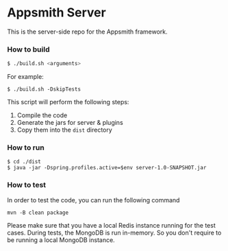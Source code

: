 # Appsmith Server

This is the server-side repo for the Appsmith framework.

### How to build 
```bash
$ ./build.sh <arguments>
```

For example:
```$bash
$ ./build.sh -DskipTests
```

This script will perform the following steps:
1. Compile the code
2. Generate the jars for server & plugins
3. Copy them into the `dist` directory

### How to run
```
$ cd ./dist
$ java -jar -Dspring.profiles.active=$env server-1.0-SNAPSHOT.jar
```

### How to test
In order to test the code, you can run the following command

```
mvn -B clean package
```

Please make sure that you have a local Redis instance running for the test cases. During tests, the MongoDB is run in-memory. So you don't require to be running a local MongoDB instance.
